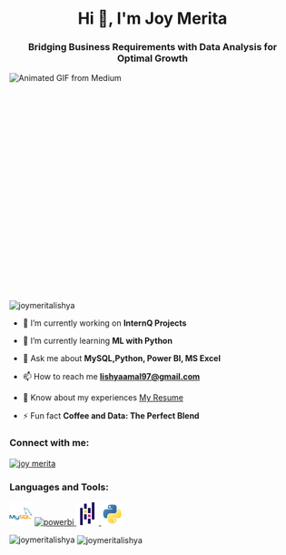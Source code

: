 <h1 align="center">Hi 👋, I'm Joy Merita</h1>
<h3 align="center">Bridging Business Requirements with Data Analysis for Optimal Growth</h3>

<img align="right" src="https://miro.medium.com/v2/resize:fit:1200/1*DsIpnvUFCtKFEXCWLx3g5Q.gif" alt="Animated GIF from Medium" width="600" height="400">


<p align="left"> <img src="https://komarev.com/ghpvc/?username=joymeritalishya&label=Profile%20views&color=0e75b6&style=flat" alt="joymeritalishya" /> </p>

- 🔭 I’m currently working on **InternQ Projects**

- 🌱 I’m currently learning **ML with Python**

- 💬 Ask me about **MySQL,Python, Power BI, MS Excel**

- 📫 How to reach me **lishyaamal97@gmail.com**

- 📄 Know about my experiences [My Resume](https://drive.google.com/file/d/1n_Fvbyh2JbKhVSwLFd5Sb2h0E1pTnNHE/view?usp=drive_link)

- ⚡ Fun fact **Coffee and Data: The Perfect Blend**

<h3 align="left">Connect with me:</h3>
<p align="left">
<a href="https://linkedin.com/in/joy merita" target="blank"><img align="center" src="https://raw.githubusercontent.com/rahuldkjain/github-profile-readme-generator/master/src/images/icons/Social/linked-in-alt.svg" alt="joy merita" height="30" width="40" /></a>
</p>

<h3 align="left">Languages and Tools:</h3>
<p align="left"> <a href="https://www.mysql.com/" target="_blank" rel="noreferrer"> <img src="https://raw.githubusercontent.com/devicons/devicon/master/icons/mysql/mysql-original-wordmark.svg" alt="mysql" width="40" height="40"/></a> 
  <a href="https://powerbi.microsoft.com/" target="_blank" rel="noreferrer"> 
    <img src="https://www.vectorlogo.zone/logos/microsoft_powerbi/microsoft_powerbi-icon.svg" alt="powerbi" width="40" height="40"/> 
  </a>  <a href="https://pandas.pydata.org/" target="_blank" rel="noreferrer"> <img src="https://raw.githubusercontent.com/devicons/devicon/2ae2a900d2f041da66e950e4d48052658d850630/icons/pandas/pandas-original.svg" alt="pandas" width="40" height="40"/> </a> <a href="https://www.python.org" target="_blank" rel="noreferrer"> <img src="https://raw.githubusercontent.com/devicons/devicon/master/icons/python/python-original.svg" alt="python" width="40" height="40"/> </a> </p>

<p><img align="left" src="https://github-readme-stats.vercel.app/api/top-langs?username=joymeritalishya&show_icons=true&locale=en&layout=compact" alt="joymeritalishya" /></p>

<p>&nbsp;<img align="center" src="https://github-readme-stats.vercel.app/api?username=joymeritalishya&show_icons=true&locale=en" alt="joymeritalishya" /></p>

